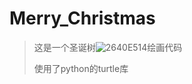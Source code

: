 # Merry_Christmas
> 这是一个圣诞树![2640E514](https://github.com/user-attachments/assets/96c5c8d5-d440-4208-8761-1913930f7b2b)绘画代码
>
> 使用了python的turtle库
